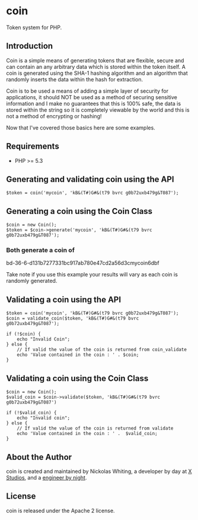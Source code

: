 # coin

Token system for PHP.

## Introduction

Coin is a simple means of generating tokens that are flexible, secure and
can contain an any arbitrary data which is stored within the token
itself. A coin is generated using the SHA-1 hashing algorithm and an algorithm
that randomly inserts the data within the hash for extraction.

Coin is to be used a means of adding a simple layer of security for applications,
it should NOT be used as a method of securing sensitive information and I make no guarantees that
this is 100% safe, the data is stored within the string so it is completely viewable by the world
and this is not a method of encrypting or hashing!

Now that I've covered those basics here are some examples.

## Requirements

* PHP >= 5.3

## Generating and validating coin using the API

    $token = coin('mycoin', 'kB&(T#)G#&(t79 bvrc g0b72uxb479g&T087');

## Generating a coin using the Coin Class

    $coin = new Coin();
    $token = $coin->generate('mycoin', 'kB&(T#)G#&(t79 bvrc g0b72uxb479g&T087');

### Both generate a coin of

bd-36-6-d131b7277331bc917ab780e47cd2a56d3cmycoin6dbf

Take note if you use this example your results will vary as each coin is randomly generated.

## Validating a coin using the API

    $token = coin('mycoin', 'kB&(T#)G#&(t79 bvrc g0b72uxb479g&T087');
    $coin = validate_coin($token, 'kB&(T#)G#&(t79 bvrc g0b72uxb479g&T087');
    
    if (!$coin) {
        echo "Invalid Coin";
    } else {
        // If valid the value of the coin is returned from coin_validate
        echo 'Value contained in the coin : ' . $coin;
    }

## Validating a coin using the Coin Class

    $coin = new Coin();
    $valid_coin = $coin->validate($token, 'kB&(T#)G#&(t79 bvrc g0b72uxb479g&T087')

    if (!$valid_coin) {
        echo "Invalid coin";
    } else {
        // If valid the value of the coin is returned from validate
        echo 'Value contained in the coin : ' .  $valid_coin;
    }

## About the Author

coin is created and maintained by Nickolas Whiting, a developer by day at [X Studios](http://www.xstudiosinc.com), and a [engineer by night](http://github.com/nwhitingx).

## License

coin is released under the Apache 2 license.
